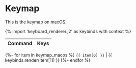 # Keymap

This is the keymap on macOS.

{% import 'keyboard_renderer.j2' as keybinds with context %}

| Command | Keys
| ------- | ----
{%- for item in keymap_macos %}
`{{ item[0] }}` | {{ keybinds.render(item[1]) }}
{%- endfor %}